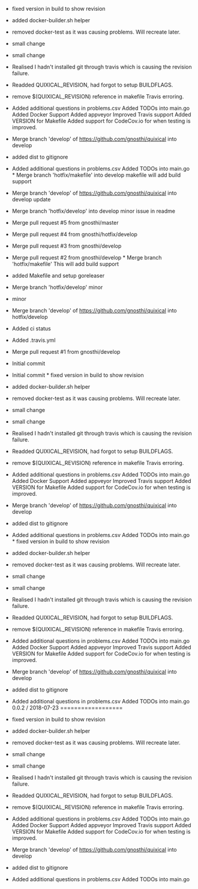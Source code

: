   * fixed version in build to show revision
  * added docker-builder.sh helper
  * removed docker-test as it was causing problems. Will recreate later.
  * small change
  * small change
  * Realised I hadn't installed git through travis which is causing the revision failure.
  * Readded QUIXICAL_REVISION, had forgot to setup BUILDFLAGS.
  * remove $(QUIXICAL_REVISION) reference in makefile Travis erroring.
  * Added additional questions in problems.csv Added TODOs into main.go Added Docker Support Added appveyor Improved Travis support Added VERSION for Makefile Added support for CodeCov.io for when testing is improved.
  * Merge branch 'develop' of https://github.com/gnosthi/quixical into develop
  * added dist to gitignore
  * Added additional questions in problems.csv Added TODOs into main.go  * Merge branch 'hotfix/makefile' into develop makefile will add build support
  * Merge branch 'develop' of https://github.com/gnosthi/quixical into develop update
  * Merge branch 'hotfix/develop' into develop minor issue in readme
  * Merge pull request #5 from gnosthi/master
  * Merge pull request #4 from gnosthi/hotfix/develop
  * Merge pull request #3 from gnosthi/develop
  * Merge pull request #2 from gnosthi/develop  * Merge branch 'hotfix/makefile' This will add build support
  * added Makefile and setup goreleaser
  * Merge branch 'hotfix/develop' minor
  * minor
  * Merge branch 'develop' of https://github.com/gnosthi/quixical into hotfix/develop
  * Added ci status
  * Added .travis.yml
  * Merge pull request #1 from gnosthi/develop
  * Initial commit
  * Initial commit  * fixed version in build to show revision
  * added docker-builder.sh helper
  * removed docker-test as it was causing problems. Will recreate later.
  * small change
  * small change
  * Realised I hadn't installed git through travis which is causing the revision failure.
  * Readded QUIXICAL_REVISION, had forgot to setup BUILDFLAGS.
  * remove $(QUIXICAL_REVISION) reference in makefile Travis erroring.
  * Added additional questions in problems.csv Added TODOs into main.go Added Docker Support Added appveyor Improved Travis support Added VERSION for Makefile Added support for CodeCov.io for when testing is improved.
  * Merge branch 'develop' of https://github.com/gnosthi/quixical into develop
  * added dist to gitignore
  * Added additional questions in problems.csv Added TODOs into main.go  * fixed version in build to show revision
  * added docker-builder.sh helper
  * removed docker-test as it was causing problems. Will recreate later.
  * small change
  * small change
  * Realised I hadn't installed git through travis which is causing the revision failure.
  * Readded QUIXICAL_REVISION, had forgot to setup BUILDFLAGS.
  * remove $(QUIXICAL_REVISION) reference in makefile Travis erroring.
  * Added additional questions in problems.csv Added TODOs into main.go Added Docker Support Added appveyor Improved Travis support Added VERSION for Makefile Added support for CodeCov.io for when testing is improved.
  * Merge branch 'develop' of https://github.com/gnosthi/quixical into develop
  * added dist to gitignore
  * Added additional questions in problems.csv Added TODOs into main.go
0.0.2 / 2018-07-23
==================

  * fixed version in build to show revision
  * added docker-builder.sh helper
  * removed docker-test as it was causing problems. Will recreate later.
  * small change
  * small change
  * Realised I hadn't installed git through travis which is causing the revision failure.
  * Readded QUIXICAL_REVISION, had forgot to setup BUILDFLAGS.
  * remove $(QUIXICAL_REVISION) reference in makefile Travis erroring.
  * Added additional questions in problems.csv Added TODOs into main.go Added Docker Support Added appveyor Improved Travis support Added VERSION for Makefile Added support for CodeCov.io for when testing is improved.
  * Merge branch 'develop' of https://github.com/gnosthi/quixical into develop
  * added dist to gitignore
  * Added additional questions in problems.csv Added TODOs into main.go
